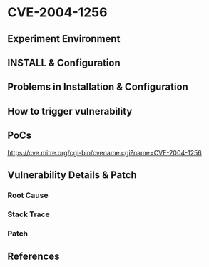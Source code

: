 # CVE-2004-1256

## Experiment Environment

## INSTALL & Configuration

## Problems in Installation & Configuration

## How to trigger vulnerability

## PoCs
https://cve.mitre.org/cgi-bin/cvename.cgi?name=CVE-2004-1256
## Vulnerability Details & Patch

### Root Cause

### Stack Trace

### Patch

## References
